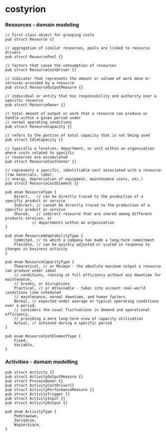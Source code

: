 # costyrion

### Resources - domain modeling

    // first class object for grouping costs
    pub struct Resource {}

    // aggregation of similar resources, pools are linked to resource drivers
    pub struct ResourcePool {}

    // factors that cause the consumption of resources
    pub struct ResourceCostDriver {}

    // indicator that represents the amount or volume of work done or services provided by a resource
    pub struct ResourceOutputMeasure {}

    // individual or entity that has responsibility and authority over a specific resource
    pub struct ResourceOwner {}

    // total amount of output or work that a resource can produce or handle within a given period under
    // normal operating conditions
    pub struct ResourceCapacity {}

    // refers to the portion of total capacity that is not being used
    pub struct IdleCapacity {}

    // typically a location, department, or unit within an organization where costs related to specific
    // resources are accumulated
    pub struct ResourceCostCenter {}

    // represents a specific, identifiable cost associated with a resource (raw materials, labor,
    // energy, depreciation of equipment, maintenance costs, etc.)
    pub struct ResourceCostElement {}

    pub enum ResourceType {
        Direct,   // can be directly traced to the production of a specific product or service
        Indirect, // cannot be directly traced to the production of a specific product or service
        Shared,   // indirect resource that are shared among different products services, or
                // departments within an organization
    }

    pub enum ResourceAdaptabilityType {
        Commited, // to which a company has made a long-term commitment
        Flexible, // can be quickly adjusted or scaled in response to changes in business activity
    }

    pub enum ResourceCapacityType {
        Theoretical, // or Mximym - the absolute maximum output a resource can produce under ideal
        // conditions, running at full efficiency without any downtime for maintenance,
        // breaks, or disruptions
        Practical, // or Attainable - takes into account real-world conditions like scheduled
        // maintenance, normal downtime, and human factors
        Normal, // expected under average or typical operating conditions over a period,
        // considers the usual fluctuations in demand and operational efficiency,
        // providing a more long-term view of capacity utilization
        Actual, // achieved during a specific period
    }

    pub enum ResourceCostElementType {
        Fixed,
        Variable,
    }

### Activities - domain modelling

    pub struct Activity {}
    pub struct ActivityOutputMeasure {}
    pub struct ProcessOwner {}
    pub struct ActivityCostDriver{}
    pub struct ActivityPerformanceMeasure {}
    pub struct ActivityTrigger {}
    pub struct ActivityInput {}
    pub struct ActivityOutput {}

    pub enum ActivityType {
        Podstawowe,
        Zarządcze,
        Wspierające,
    }